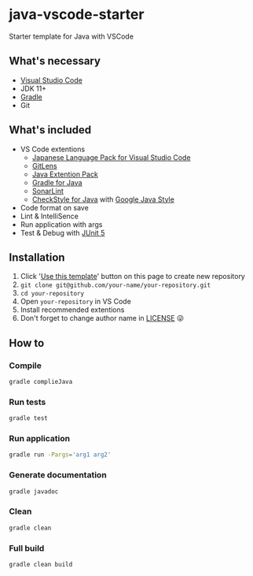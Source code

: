 # java-vscode-starter
Starter template for Java with VSCode

## What's necessary

- [Visual Studio Code](https://azure.microsoft.com/ja-jp/products/visual-studio-code/?cdn=disable)
- JDK 11+
- [Gradle](https://gradle.org/)
- Git

## What's included

- VS Code extentions
  - [Japanese Language Pack for Visual Studio Code](https://marketplace.visualstudio.com/items?itemName=MS-CEINTL.vscode-language-pack-ja)
  - [GitLens](https://marketplace.visualstudio.com/items?itemName=eamodio.gitlens)
  - [Java Extention Pack](https://marketplace.visualstudio.com/items?itemName=vscjava.vscode-java-pack)
  - [Gradle for Java](https://marketplace.visualstudio.com/items?itemName=vscjava.vscode-gradle)
  - [SonarLint](https://marketplace.visualstudio.com/items?itemName=SonarSource.sonarlint-vscode)
  - [CheckStyle for Java](https://marketplace.visualstudio.com/items?itemName=shengchen.vscode-checkstyle) with [Google Java Style](https://google.github.io/styleguide/javaguide.html)
- Code format on save
- Lint & IntelliSence
- Run application with args
- Test & Debug with [JUnit 5](https://junit.org/junit5/)

## Installation

1. Click '[Use this template](https://github.com/fj68/java-vscode-starter/generate)' button on this page to create new repository
2. `git clone git@github.com/your-name/your-repository.git`
3. `cd your-repository`
4. Open `your-repository` in VS Code
5. Install recommended extentions
6. Don't forget to change author name in [LICENSE](./LICENSE) 😜

## How to

### Compile

```sh
gradle complieJava
```

### Run tests

```sh
gradle test
```

### Run application

```sh
gradle run -Pargs='arg1 arg2'
```

### Generate documentation

```sh
gradle javadoc
```

### Clean

```sh
gradle clean
```

### Full build

```sh
gradle clean build
```
